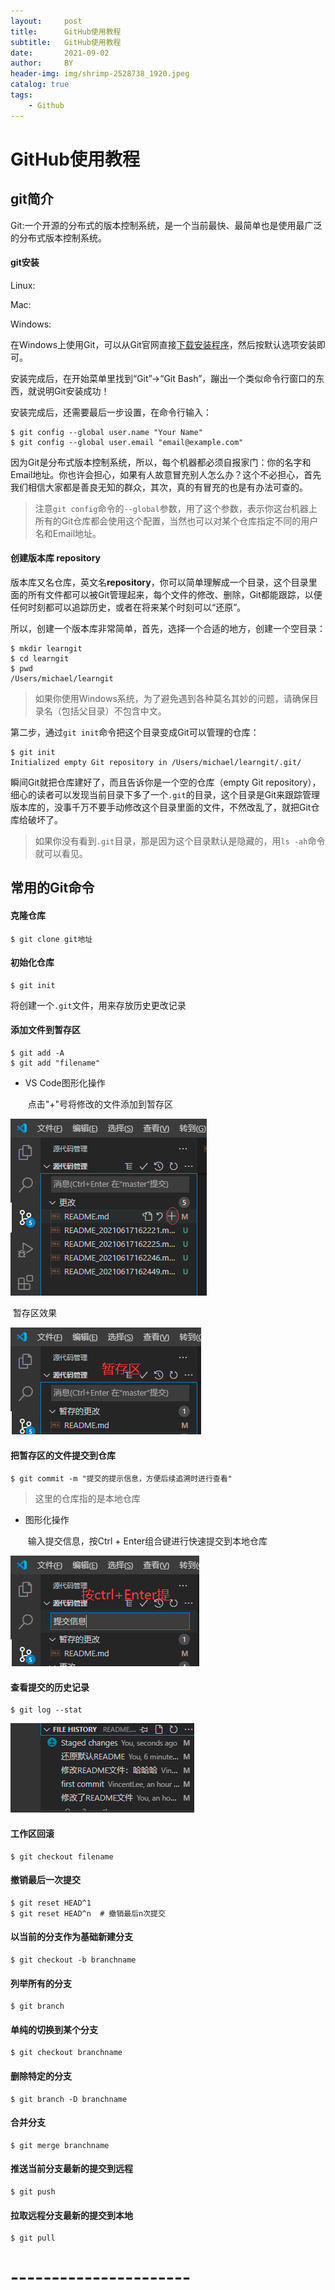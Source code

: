 ```yaml
---
layout:     post
title:      GitHub使用教程
subtitle:   GitHub使用教程
date:       2021-09-02
author:     BY
header-img: img/shrimp-2528738_1920.jpeg
catalog: true
tags:
    - Github
---
```







# GitHub使用教程

## git简介

Git:一个开源的分布式的版本控制系统，是一个当前最快、最简单也是使用最广泛的分布式版本控制系统。

#### git安装

Linux:

Mac:

Windows:

在Windows上使用Git，可以从Git官网直接[下载安装程序](https://git-scm.com/downloads)，然后按默认选项安装即可。

安装完成后，在开始菜单里找到“Git”->“Git Bash”，蹦出一个类似命令行窗口的东西，就说明Git安装成功！

安装完成后，还需要最后一步设置，在命令行输入：

```shell
$ git config --global user.name "Your Name"
$ git config --global user.email "email@example.com"
```

因为Git是分布式版本控制系统，所以，每个机器都必须自报家门：你的名字和Email地址。你也许会担心，如果有人故意冒充别人怎么办？这个不必担心，首先我们相信大家都是善良无知的群众，其次，真的有冒充的也是有办法可查的。

> 注意`git config`命令的`--global`参数，用了这个参数，表示你这台机器上所有的Git仓库都会使用这个配置，当然也可以对某个仓库指定不同的用户名和Email地址。

#### 创建版本库 repository

版本库又名仓库，英文名**repository**，你可以简单理解成一个目录，这个目录里面的所有文件都可以被Git管理起来，每个文件的修改、删除，Git都能跟踪，以便任何时刻都可以追踪历史，或者在将来某个时刻可以“还原”。

所以，创建一个版本库非常简单，首先，选择一个合适的地方，创建一个空目录：

```shell
$ mkdir learngit
$ cd learngit
$ pwd
/Users/michael/learngit
```

>  如果你使用Windows系统，为了避免遇到各种莫名其妙的问题，请确保目录名（包括父目录）不包含中文。

第二步，通过`git init`命令把这个目录变成Git可以管理的仓库：

```shell
$ git init
Initialized empty Git repository in /Users/michael/learngit/.git/
```

瞬间Git就把仓库建好了，而且告诉你是一个空的仓库（empty Git repository），细心的读者可以发现当前目录下多了一个`.git`的目录，这个目录是Git来跟踪管理版本库的，没事千万不要手动修改这个目录里面的文件，不然改乱了，就把Git仓库给破坏了。

> 如果你没有看到`.git`目录，那是因为这个目录默认是隐藏的，用`ls -ah`命令就可以看见。



## 常用的Git命令

#### 克隆仓库

```shell
$ git clone git地址
```

#### 初始化仓库

```shell
$ git init
```

将创建一个`.git`文件，用来存放历史更改记录

#### 添加文件到暂存区

```shell
$ git add -A
$ git add "filename"
```

- VS Code图形化操作

    ​	点击"+"号将修改的文件添加到暂存区

![image-20210617162510399](GitHub%E4%BD%BF%E7%94%A8%E6%95%99%E7%A8%8B.assets/image-20210617162510399.png)

​		暂存区效果

![image-20210617162601497](GitHub%E4%BD%BF%E7%94%A8%E6%95%99%E7%A8%8B.assets/image-20210617162601497.png)

#### 把暂存区的文件提交到仓库

```shell
$ git commit -m "提交的提示信息，方便后续追溯时进行查看"
```

> 这里的仓库指的是本地仓库

- 图形化操作

    ​	输入提交信息，按Ctrl + Enter组合键进行快速提交到本地仓库

![image-20210617162824422](GitHub%E4%BD%BF%E7%94%A8%E6%95%99%E7%A8%8B.assets/image-20210617162824422.png)

#### 查看提交的历史记录

```shell
$ git log --stat
```

![image-20210617162944215](GitHub%E4%BD%BF%E7%94%A8%E6%95%99%E7%A8%8B.assets/image-20210617162944215.png)

#### 工作区回滚

```shell
$ git checkout filename
```

#### 撤销最后一次提交

```shell
$ git reset HEAD^1
$ git reset HEAD^n	# 撤销最后n次提交
```

#### 以当前的分支作为基础新建分支

```shell
$ git checkout -b branchname
```

#### 列举所有的分支

```shell
$ git branch
```

#### 单纯的切换到某个分支

```shell
$ git checkout branchname
```

#### 删除特定的分支

```shell
$ git branch -D branchname
```

#### 合并分支

```shell
$ git merge branchname
```

#### 推送当前分支最新的提交到远程

```shell
$ git push
```

#### 拉取远程分支最新的提交到本地

```shell
$ git pull
```



# ----------------------